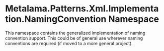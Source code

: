 ﻿# Metalama.Patterns.Xml.Implementation.NamingConvention Namespace

This namespace contains the generalized implementation of naming convention support. This could be of general use wherever naming conventions are required (if moved to a more general project).